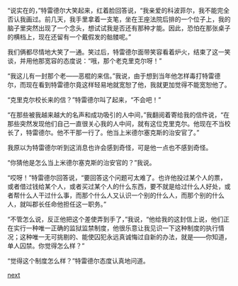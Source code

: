 
“说实在的，”特雷德尔大笑起来，红着脸回答说，“我亲爱的科波菲尔，我不能完全否认我画过。前几天，我手里拿着一支笔，坐在王座法院后排的一个位子上，我的脑子里突然出现了一个念头，想试试我是否还有那种才能。因此，恐怕在那张桌子的横档上，现在还留有一个戴假发的骷髅呢。”

我们俩都尽情地大笑了一通。笑过后，特雷德尔面带笑容看着炉火，结束了这一笑谈，并用他那宽容的态度说：“哦，那个老克里克尔呀！”

“我这儿有一封那个老——恶棍的来信。”我说，由于想到当年他怎样毒打特雷德尔，而现在看到特雷德尔竟这样轻易地就宽恕了他，我就更加觉得不能宽恕他了。

“克里克尔校长来的信？”特雷德尔叫了起来，“不会吧！”

“在那些被我越来越大的名声和成功吸引的人中间，”我翻阅着寄给我的信件说，“在那些突然发现他们自己一直很关心我的人中间，就有这位克里克尔。他现在不当校长了，特雷德尔。他不干那一行了。他当上米德尔塞克斯的治安官了。”

我原以为特雷德尔听到这消息也许会感到奇怪，可是他一点也不感到奇怪。

“你猜他是怎么当上米德尔塞克斯的治安官的？”我说。

“哎呀！”特雷德尔回答说，“要回答这个问题可太难了。也许他投过某个人的票，或者借过钱给某个人，或者买过某个人的什么东西，要不就是给过什么人好处，或者帮什么人干过什么事，而那个什么人又认识一个别的什么人，而那个别的什么人，就叫郡长任命他担任这一职务。”

“不管怎么说，反正他把这个差使弄到手了，”我说，“他给我的这封信上说，他们正在实行一种唯一正确的监狱监禁制度，他很乐意让我见识一下这种制度的执行情况；这种唯一无可挑剔的、能使囚犯永远真诚悔过自新的办法，就是——你知道，单人囚禁。你觉得怎么样？”

“觉得这个制度怎么样？”特雷德尔态度认真地问道。

[next](page751)
